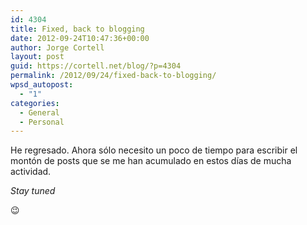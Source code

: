 ```yaml
---
id: 4304
title: Fixed, back to blogging
date: 2012-09-24T10:47:36+00:00
author: Jorge Cortell
layout: post
guid: https://cortell.net/blog/?p=4304
permalink: /2012/09/24/fixed-back-to-blogging/
wpsd_autopost:
  - "1"
categories:
  - General
  - Personal
---
```

He regresado. Ahora sólo necesito un poco de tiempo para escribir el montón de posts que se me han acumulado en estos días de mucha actividad.

_Stay tuned_

😉